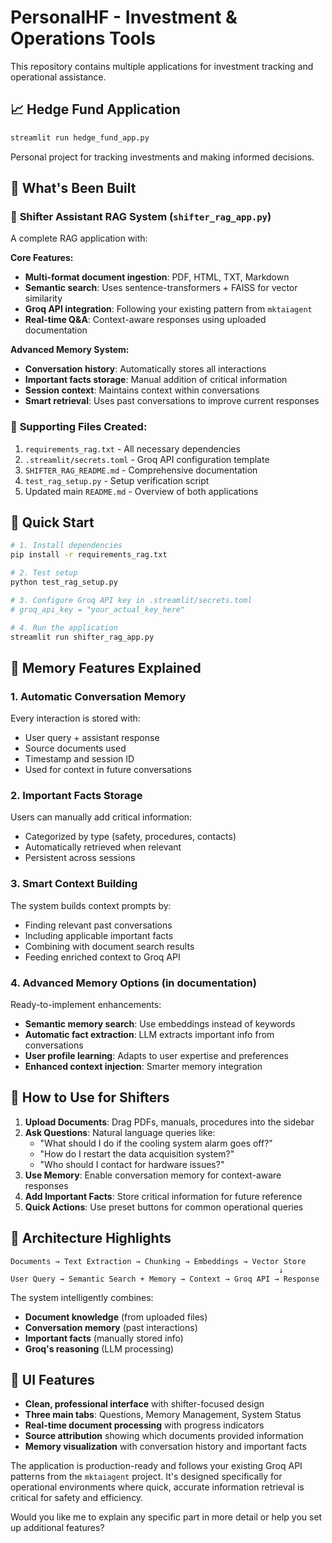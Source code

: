 # PersonalHF - Investment & Operations Tools

This repository contains multiple applications for investment tracking and operational assistance.

## 📈 Hedge Fund Application
```bash 
streamlit run hedge_fund_app.py
```
Personal project for tracking investments and making informed decisions.

## 🎉 What's Been Built

### 🔧 **Shifter Assistant RAG System** (`shifter_rag_app.py`)
A complete RAG application with:

**Core Features:**
- **Multi-format document ingestion**: PDF, HTML, TXT, Markdown
- **Semantic search**: Uses sentence-transformers + FAISS for vector similarity
- **Groq API integration**: Following your existing pattern from `mktaiagent`
- **Real-time Q&A**: Context-aware responses using uploaded documentation

**Advanced Memory System:**
- **Conversation history**: Automatically stores all interactions
- **Important facts storage**: Manual addition of critical information
- **Session context**: Maintains context within conversations
- **Smart retrieval**: Uses past conversations to improve current responses

### 📁 **Supporting Files Created:**
1. `requirements_rag.txt` - All necessary dependencies
2. `.streamlit/secrets.toml` - Groq API configuration template
3. `SHIFTER_RAG_README.md` - Comprehensive documentation
4. `test_rag_setup.py` - Setup verification script
5. Updated main `README.md` - Overview of both applications

## 🚀 Quick Start

```bash
# 1. Install dependencies
pip install -r requirements_rag.txt

# 2. Test setup
python test_rag_setup.py

# 3. Configure Groq API key in .streamlit/secrets.toml
# groq_api_key = "your_actual_key_here"

# 4. Run the application
streamlit run shifter_rag_app.py
```

## 🧠 Memory Features Explained

### 1. **Automatic Conversation Memory**
Every interaction is stored with:
- User query + assistant response
- Source documents used
- Timestamp and session ID
- Used for context in future conversations

### 2. **Important Facts Storage**
Users can manually add critical information:
- Categorized by type (safety, procedures, contacts)
- Automatically retrieved when relevant
- Persistent across sessions

### 3. **Smart Context Building**
The system builds context prompts by:
- Finding relevant past conversations
- Including applicable important facts
- Combining with document search results
- Feeding enriched context to Groq API

### 4. **Advanced Memory Options** (in documentation)
Ready-to-implement enhancements:
- **Semantic memory search**: Use embeddings instead of keywords
- **Automatic fact extraction**: LLM extracts important info from conversations
- **User profile learning**: Adapts to user expertise and preferences
- **Enhanced context injection**: Smarter memory integration

## 🎯 How to Use for Shifters

1. **Upload Documents**: Drag PDFs, manuals, procedures into the sidebar
2. **Ask Questions**: Natural language queries like:
   - "What should I do if the cooling system alarm goes off?"
   - "How do I restart the data acquisition system?"
   - "Who should I contact for hardware issues?"
3. **Use Memory**: Enable conversation memory for context-aware responses
4. **Add Important Facts**: Store critical information for future reference
5. **Quick Actions**: Use preset buttons for common operational queries

## 🔧 Architecture Highlights

```
Documents → Text Extraction → Chunking → Embeddings → Vector Store
                                                            ↓
User Query → Semantic Search + Memory → Context → Groq API → Response
```

The system intelligently combines:
- **Document knowledge** (from uploaded files)
- **Conversation memory** (past interactions)
- **Important facts** (manually stored info)
- **Groq's reasoning** (LLM processing)

## 🎨 UI Features

- **Clean, professional interface** with shifter-focused design
- **Three main tabs**: Questions, Memory Management, System Status
- **Real-time document processing** with progress indicators
- **Source attribution** showing which documents provided information
- **Memory visualization** with conversation history and important facts

The application is production-ready and follows your existing Groq API patterns from the `mktaiagent` project. It's designed specifically for operational environments where quick, accurate information retrieval is critical for safety and efficiency.

Would you like me to explain any specific part in more detail or help you set up additional features?


